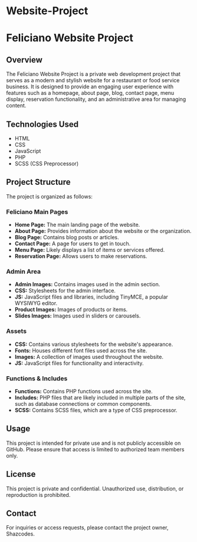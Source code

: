 # Website-Project
# Feliciano Website Project

## Overview

The Feliciano Website Project is a private web development project that serves as a modern and stylish website for a restaurant or food service business. It is designed to provide an engaging user experience with features such as a homepage, about page, blog, contact page, menu display, reservation functionality, and an administrative area for managing content.

## Technologies Used

- HTML
- CSS
- JavaScript
- PHP
- SCSS (CSS Preprocessor)

## Project Structure

The project is organized as follows:

### Feliciano Main Pages

- **Home Page:** The main landing page of the website.
- **About Page:** Provides information about the website or the organization.
- **Blog Page:** Contains blog posts or articles.
- **Contact Page:** A page for users to get in touch.
- **Menu Page:** Likely displays a list of items or services offered.
- **Reservation Page:** Allows users to make reservations.

### Admin Area

- **Admin Images:** Contains images used in the admin section.
- **CSS:** Stylesheets for the admin interface.
- **JS:** JavaScript files and libraries, including TinyMCE, a popular WYSIWYG editor.
- **Product Images:** Images of products or items.
- **Slides Images:** Images used in sliders or carousels.

### Assets

- **CSS:** Contains various stylesheets for the website's appearance.
- **Fonts:** Houses different font files used across the site.
- **Images:** A collection of images used throughout the website.
- **JS:** JavaScript files for functionality and interactivity.

### Functions & Includes

- **Functions:** Contains PHP functions used across the site.
- **Includes:** PHP files that are likely included in multiple parts of the site, such as database connections or common components.
- **SCSS:** Contains SCSS files, which are a type of CSS preprocessor.

## Usage

This project is intended for private use and is not publicly accessible on GitHub. Please ensure that access is limited to authorized team members only.

## License

This project is private and confidential. Unauthorized use, distribution, or reproduction is prohibited.

## Contact

For inquiries or access requests, please contact the project owner, Shazcodes.

